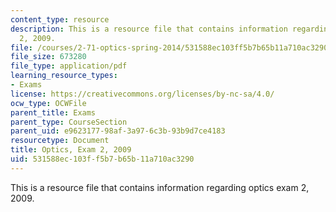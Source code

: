 ```yaml
---
content_type: resource
description: This is a resource file that contains information regarding optics exam
  2, 2009.
file: /courses/2-71-optics-spring-2014/531588ec103ff5b7b65b11a710ac3290_MIT2_71S14_s09_quiz2.pdf
file_size: 673280
file_type: application/pdf
learning_resource_types:
- Exams
license: https://creativecommons.org/licenses/by-nc-sa/4.0/
ocw_type: OCWFile
parent_title: Exams
parent_type: CourseSection
parent_uid: e9623177-98af-3a97-6c3b-93b9d7ce4183
resourcetype: Document
title: Optics, Exam 2, 2009
uid: 531588ec-103f-f5b7-b65b-11a710ac3290
---
```

This is a resource file that contains information regarding optics exam 2, 2009.